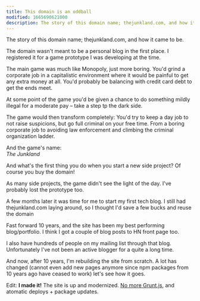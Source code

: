 ```yaml
---
title: This domain is an oddball
modified: 1665690621000
description: The story of this domain name; thejunkland.com, and how it came to be.
---
```


The story of this domain name; thejunkland.com, and how it came to be.

The domain wasn't meant to be a personal blog in the first place. I registered
it for a game prototype I was developing at the time.

The main game was much like Monopoly, just more boring. You'd grind a corporate
job in a capitalistic environment where it would be painful to get any extra
money at all. You'd probably be balancing with credit card debt to get the ends
meet.

At some point of the game you'd be given a chance to do something mildly illegal
for a moderate pay – take a step tp the dark side.

The game would then transform completely: You'd try to keep a day job to not raise
suspicions, but go full criminal on your free time. From  a boring corporate job
to avoiding law enforcement and climbing the criminal organization ladder.

And the game's name:<br>
*The Junkland*

And what's the first thing you do when you start a new side project? Of course
you buy the domain!

As many side projects, the game didn't see the light of the day. I've probably
lost the prototype too.

A few months later it was time for me to start my first tech blog. I still had
thejunkland.com laying around, so I thought I'd save a few bucks and
reuse the domain

Fast forward 10 years, and the site has been my best performing blog/portfolio.
I think I got a couple of blog posts to HN front page too.

I also have hundreds of people on my mailing list through that blog.
Unfortunately I've not been an active blogger for a quite a long time.

And now, after 10 years, I'm rebuilding the site from scratch. A lot has changed
(cannot even add new pages anymore since npm packages from 10 years ago have
ceased to work) let's see how it goes.

Edit: **I made it!** The site is up and modernized. [No more
Grunt.js](https://github.com/jehna/thejunkland.com/pull/24), and atomatic
deploys + package updates.

